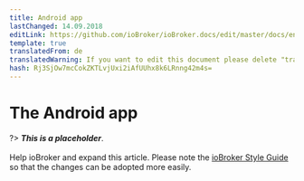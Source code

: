 ```yaml
---
title: Android app
lastChanged: 14.09.2018
editLink: https://github.com/ioBroker/ioBroker.docs/edit/master/docs/en/cloud/androidapp.md
template: true
translatedFrom: de
translatedWarning: If you want to edit this document please delete "translatedFrom" field, elsewise this document will be translated automatically again
hash: Rj3SjOw7mcCokZKTLvjUxi2iAfUUhx8k6LRnng42m4s=
---
```

# The Android app
?> ***This is a placeholder***.<br><br> Help ioBroker and expand this article. Please note the [ioBroker Style Guide](community/styleguidedoc) so that the changes can be adopted more easily.